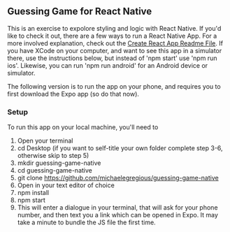 ## Guessing Game for React Native

This is an exercise to expolore styling and logic with React Native. If you'd like to check it out, there are a few ways to run a React Native App. For a more involved explanation, check out the [Create React App Readme File](https://github.com/michaelegregious/guessing-game-native/blob/master/React-Native-README.md). If you have XCode on your computer, and want to see this app in a simulator there, use the instructions below, but instead of 'npm start' use 'npm run ios'. Likewise, you can run 'npm run android' for an Android device or simulator.

The following version is to run the app on your phone, and requires you to first download the Expo app (so do that now).

### Setup

To run this app on your local machine, you'll need to

1. Open your terminal
2. cd Desktop (if you want to self-title your own folder complete step 3-6, otherwise skip to step 5)
3. mkdir guessing-game-native
4. cd guessing-game-native
5. git clone https://github.com/michaelegregious/guessing-game-native
6. Open in your text editor of choice
7. npm install
8. npm start
9. This will enter a dialogue in your terminal, that will ask for your phone number, and then text you a link which can be opened in Expo. It may take a minute to bundle the JS file the first time.
